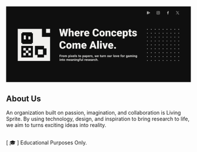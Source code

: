 ![Open Source at Living Sprites](../images/living-github-banner.png) 

## About Us

An organization built on passion, imagination, and collaboration is Living Sprite. By using technology, design, and inspiration to bring research to life, we aim to turns exciting ideas into reality.

##

[ 🎓 ] Educational Purposes Only.
